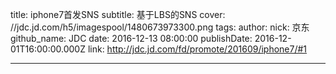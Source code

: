 title: iphone7首发SNS
subtitle: 基于LBS的SNS
cover: //jdc.jd.com/h5/imagespool/1480673973300.png
tags:
author:
  nick: 京东
  github_name: JDC
date: 2016-12-13 08:00:00
publishDate: 2016-12-01T16:00:00.000Z
link: http://jdc.jd.com/fd/promote/201609/iphone7/#1

---
